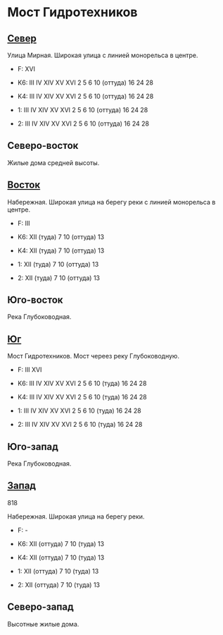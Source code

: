 # Мост Гидротехников

## [Север](./450095.md)

Улица Мирная.
Широкая улица с линией монорельса в центре.

* F:    XVI

* K6:   III IV  XIV XV  XVI
        2   5   6   10 (оттуда) 16  24  28
* K4:   III IV  XIV XV  XVI
        2   5   6   10 (оттуда) 16  24  28
* 1:    III IV  XIV XV  XVI
        2   5   6   10 (оттуда) 16  24  28
* 2:    III IV  XIV XV  XVI
        2   5   6   10 (оттуда) 16  24  28

## Северо-восток

Жилые дома средней высоты.

## [Восток](./460100.md)

Набережная.
Широкая улица на берегу реки с линией монорельса в центре.

* F:    III

* K6:   XII (туда)
        7   10 (оттуда) 13
* K4:   XII (туда)
        7   10 (оттуда) 13
* 1:    XII (туда)
        7   10 (оттуда) 13
* 2:    XII (туда)
        7   10 (оттуда) 13

## Юго-восток

Река Глубоководная.

## [Юг](./450110.md)

Мост Гидротехников.
Мост череез реку Глубоководную.

* F:    III XVI

* K6:   III IV  XIV XV  XVI
        2   5   6   10 (туда)   16  24  28
* K4:   III IV  XIV XV  XVI
        2   5   6   10 (туда)   16  24  28
* 1:    III IV  XIV XV  XVI
        2   5   6   10 (туда)   16  24  28
* 2:    III IV  XIV XV  XVI
        2   5   6   10 (туда)   16  24  28

## Юго-запад

Река Глубоководная.

## [Запад](./440100.md)

818

Набережная.
Широкая улица на берегу реки.

* F:    -

* K6:   XII (оттуда)
        7   10 (туда)   13
* K4:   XII (оттуда)
        7   10 (туда)   13
* 1:    XII (оттуда)
        7   10 (туда)   13
* 2:    XII (оттуда)
        7   10 (туда)   13

## Северо-запад

Высотные жилые дома.
